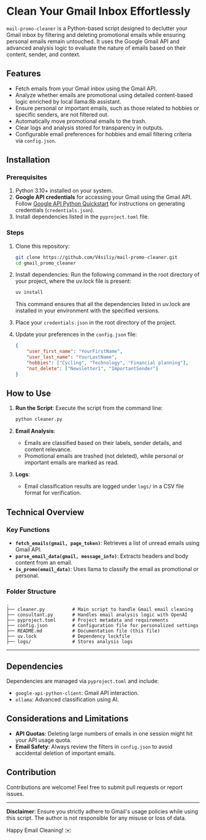 # Clean Your Gmail Inbox Effortlessly

`mail-promo-cleaner` is a Python-based script designed to declutter your Gmail inbox by filtering and deleting promotional emails while ensuring personal emails remain untouched.
It uses the Google Gmail API and advanced analysis logic to evaluate the nature of emails based on their content, sender, and context.

## Features

- Fetch emails from your Gmail inbox using the Gmail API.
- Analyze whether emails are promotional using detailed content-based logic enriched by local llama:8b assistant.
- Ensure personal or important emails, such as those related to hobbies or specific senders, are not filtered out.
- Automatically move promotional emails to the trash.
- Clear logs and analysis stored for transparency in outputs.
- Configurable email preferences for hobbies and email filtering criteria via `config.json`.

## Installation

### Prerequisites
1. Python 3.10+ installed on your system.
2. **Google API credentials** for accessing your Gmail using the Gmail API. Follow [Google API Python Quickstart](https://developers.google.com/gmail/api/quickstart/python) for instructions on generating credentials (`credentials.json`).
3. Install dependencies listed in the `pyproject.toml` file.

### Steps
1. Clone this repository:
   ```sh
   git clone https://github.com/V4siliy/mail-promo-cleaner.git
   cd gmail_promo_cleaner
   ```

2. Install dependencies:
   Run the following command in the root directory of your project, where the uv.lock file is present:

    ```sh
    uv install
    ```
    This command ensures that all the dependencies listed in uv.lock are installed in your environment with the specified versions.

3. Place your `credentials.json` in the root directory of the project.

4. Update your preferences in the `config.json` file:
   ```json
   {
       "user_first_name": "YourFirstName",
       "user_last_name": "YourLastName",
       "hobbies": ["Cycling", "Technology", "Financial planning"],
       "not_delete": ["Newsletter1", "ImportantSender"]
   }
   ```

## How to Use

1. **Run the Script**:
   Execute the script from the command line:
   ```sh
   python cleaner.py
   ```

2. **Email Analysis**:
   - Emails are classified based on their labels, sender details, and content relevance.
   - Promotional emails are trashed (not deleted), while personal or important emails are marked as read.

3. **Logs**:
   - Email classification results are logged under `logs/` in a CSV file format for verification.

## Technical Overview

### Key Functions
- **`fetch_emails(gmail, page_token)`**: Retrieves a list of unread emails using Gmail API.
- **`parse_email_data(gmail, message_info)`**: Extracts headers and body content from an email.
- **`is_promo(email_data)`**: Uses llama to classify the email as promotional or personal.

### Folder Structure
```plaintext
.
├── cleaner.py          # Main script to handle Gmail email cleaning
├── consultant.py       # Handles email analysis logic with OpenAI
├── pyproject.toml      # Project metadata and requirements
├── config.json         # Configuration file for personalized settings
├── README.md           # Documentation file (this file)
├── uv.lock             # Dependency lockfile
├── logs/               # Stores analysis logs
```

---

## Dependencies

Dependencies are managed via `pyproject.toml` and include:
- `google-api-python-client`: Gmail API interaction.
- `ollama`: Advanced classification using AI.

## Considerations and Limitations

- **API Quotas**: Deleting large numbers of emails in one session might hit your API usage quota.
- **Email Safety**: Always review the filters in `config.json` to avoid accidental deletion of important emails.

## Contribution

Contributions are welcome! Feel free to submit pull requests or report issues.

---

**Disclaimer**: Ensure you strictly adhere to Gmail's usage policies while using this script. The author is not responsible for any misuse or loss of data.

Happy Email Cleaning! ✉️